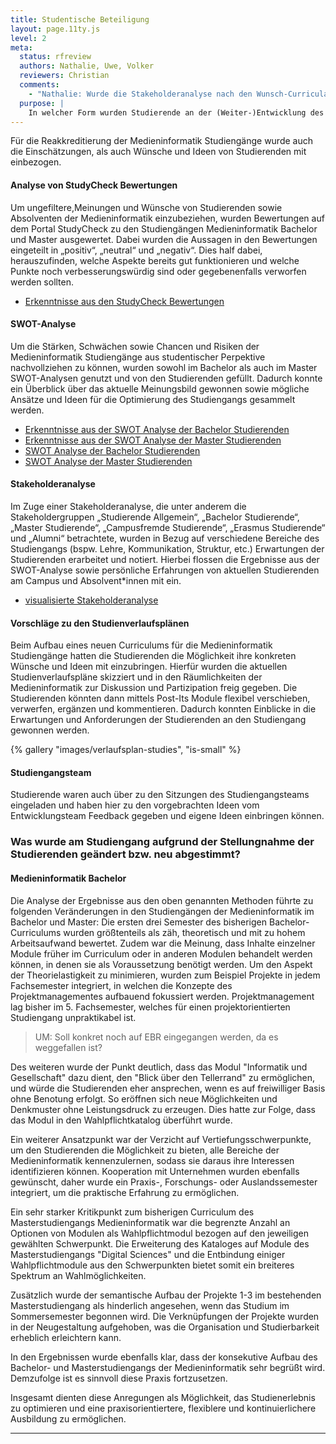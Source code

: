 ```yaml
---
title: Studentische Beteiligung
layout: page.11ty.js
level: 2
meta:
  status: rfreview
  authors: Nathalie, Uwe, Volker
  reviewers: Christian
  comments:
    - "Nathalie: Wurde die Stakeholderanalyse nach den Wunsch-Curricula iteriert?"
  purpose: |
    In welcher Form wurden Studierende an der (Weiter-)Entwicklung des Studiengangs beteiligt? Was wurde am Studiengang aufgrund der Stellungnahme der Studierenden geändert bzw. neu abgestimmt?
---
```


Für die Reakkreditierung der Medieninformatik Studiengänge wurde auch die Einschätzungen, als auch Wünsche und Ideen von Studierenden mit einbezogen.


#### Analyse von StudyCheck Bewertungen
Um ungefiltere,Meinungen und Wünsche von Studierenden sowie Absolventen der Medieninformatik einzubeziehen, wurden Bewertungen auf dem Portal StudyCheck zu den Studiengängen Medieninformatik Bachelor und Master ausgewertet. Dabei wurden die Aussagen in den Bewertungen eingeteilt in „positiv“, „neutral“ und „negativ“. Dies half dabei, herauszufinden, welche Aspekte bereits gut funktionieren und welche Punkte noch verbesserungswürdig sind oder gegebenenfalls verworfen werden sollten.

- [Erkenntnisse aus den StudyCheck Bewertungen](/insights/?filter=%7B%22Von%22%3A%22StudyCheck+Bachelor%22%7D)

#### SWOT-Analyse
Um die Stärken, Schwächen sowie Chancen und Risiken der Medieninformatik Studiengänge aus studentischer Perpektive nachvollziehen zu können, wurden sowohl im Bachelor als auch im Master SWOT-Analysen genutzt und von den Studierenden gefüllt. Dadurch konnte ein Überblick über das aktuelle Meinungsbild gewonnen sowie mögliche Ansätze und Ideen für die Optimierung des Studiengangs gesammelt werden.

- [Erkenntnisse aus der SWOT Analyse der Bachelor Studierenden](/insights/?filter=%7B%22Von%22%3A%22Aktive+Studies+Bachelor%22%7D)
- [Erkenntnisse aus der SWOT Analyse der Master Studierenden](/insights/?filter=%7B%22Von%22%3A%22Aktive+Studies+Master%22%7D)
- [SWOT Analyse der Bachelor Studierenden](https://miro.com/app/board/uXjVPCcoUAg=/?share_link_id=808129948286)
- [SWOT Analyse der Master Studierenden](https://miro.com/app/board/uXjVPC45qUc=/?share_link_id=339661287698)

#### Stakeholderanalyse
Im Zuge einer Stakeholderanalyse, die unter anderem die Stakeholdergruppen „Studierende Allgemein“, „Bachelor Studierende“, „Master Studierende“, „Campusfremde Studierende“, „Erasmus Studierende“ und „Alumni“ betrachtete, wurden in Bezug auf verschiedene Bereiche des Studiengangs (bspw. Lehre, Kommunikation, Struktur, etc.) Erwartungen der Studierenden erarbeitet und notiert. Hierbei flossen die Ergebnisse aus der SWOT-Analyse sowie persönliche Erfahrungen von aktuellen Studierenden am Campus und Absolvent\*innen mit ein.
- [visualisierte Stakeholderanalyse](/analysen/stakeholder/stakeholder-analyse/)

#### Vorschläge zu den Studienverlaufsplänen
Beim Aufbau eines neuen Curriculums für die Medieninformatik Studiengänge hatten die Studierenden die Möglichkeit ihre konkreten Wünsche und Ideen mit einzubringen. Hierfür wurden die aktuellen Studienverlaufspläne skizziert und in den Räumlichkeiten der Medieninformatik zur Diskussion und Partizipation freig gegeben. Die Studierenden könnten dann mittels Post-Its Module flexibel verschieben, verwerfen, ergänzen und kommentieren. Dadurch konnten Einblicke in die Erwartungen und Anforderungen der Studierenden an den Studiengang gewonnen werden.

{% gallery "images/verlaufsplan-studies", "is-small" %}

#### Studiengangsteam
Studierende waren auch über zu den Sitzungen des Studiengangsteams eingeladen und haben hier zu den vorgebrachten Ideen vom Entwicklungsteam Feedback gegeben und eigene Ideen einbringen können.


### Was wurde am Studiengang aufgrund der Stellungnahme der Studierenden geändert bzw. neu abgestimmt?



#### Medieninformatik Bachelor

Die Analyse der Ergebnisse aus den oben genannten Methoden führte zu folgenden Veränderungen in den Studiengängen der Medieninformatik im Bachelor und Master:
Die ersten drei Semester des bisherigen Bachelor-Curriculums wurden größtenteils als zäh, theoretisch und mit zu hohem Arbeitsaufwand bewertet. 
Zudem war die Meinung, dass Inhalte einzelner Module früher im Curriculum oder in anderen Modulen behandelt werden können, in denen sie als Voraussetzung benötigt werden. Um den Aspekt der Theorielastigkeit zu minimieren, wurden zum Beispiel Projekte in jedem Fachsemester integriert, in welchen die Konzepte des Projektmanagementes aufbauend fokussiert werden. Projektmanagement lag bisher im 5. Fachsemester, welches für einen projektorientierten Studiengang unpraktikabel ist.
> UM: Soll konkret noch auf EBR eingegangen werden, da es weggefallen ist?

Des weiteren wurde der Punkt deutlich, dass das Modul "Informatik und Gesellschaft" dazu dient, den "Blick über den Tellerrand" zu ermöglichen, und würde die Studierenden eher ansprechen, wenn es auf freiwilliger Basis ohne Benotung erfolgt. So eröffnen sich neue Möglichkeiten und Denkmuster ohne Leistungsdruck zu erzeugen. Dies hatte zur Folge, dass das Modul in den Wahlpflichtkatalog überführt wurde. 

Ein weiterer Ansatzpunkt war der Verzicht auf Vertiefungsschwerpunkte, um den Studierenden die Möglichkeit zu bieten, alle Bereiche der Medieninformatik kennenzulernen, sodass sie daraus ihre Interessen identifizieren können. Kooperation mit Unternehmen wurden ebenfalls gewünscht, daher wurde ein Praxis-, Forschungs- oder Auslandssemester integriert, um die praktische Erfahrung zu ermöglichen.

Ein sehr starker Kritikpunkt zum bisherigen Curriculum des Masterstudiengangs Medieninformatik war die begrenzte Anzahl an Optionen von Modulen als Wahlpflichtmodul bezogen auf den jeweiligen gewählten Schwerpunkt. Die Erweiterung des Kataloges auf Module des Masterstudiengangs "Digital Sciences" und die Entbindung einiger Wahlpflichtmodule aus den Schwerpunkten bietet somit ein breiteres Spektrum an Wahlmöglichkeiten.

Zusätzlich wurde der semantische Aufbau der Projekte 1-3 im bestehenden Masterstudiengang als hinderlich angesehen, wenn das Studium im Sommersemester begonnen wird. Die Verknüpfungen der Projekte wurden in der Neugestaltung aufgehoben, was die Organisation und Studierbarkeit erheblich erleichtern kann.

In den Ergebnissen wurde ebenfalls klar, dass der konsekutive Aufbau des Bachelor- und Masterstudiengangs der Medieninformatik sehr begrüßt wird. Demzufolge ist es sinnvoll diese Praxis fortzusetzen.

Insgesamt dienten diese Anregungen als Möglichkeit, das Studienerlebnis zu optimieren und eine praxisorientiertere, flexiblere und kontinuierlichere Ausbildung zu ermöglichen.

--------

